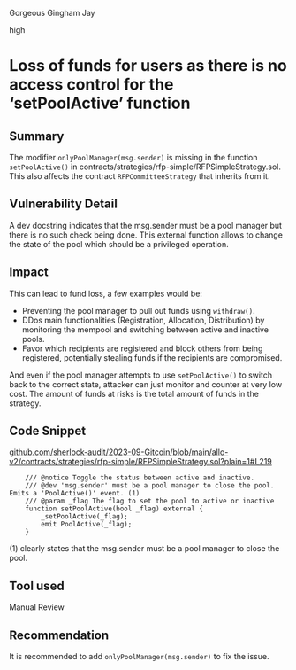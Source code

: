 Gorgeous Gingham Jay

high

# Loss of funds for users as there is no access control for the ‘setPoolActive’ function
## Summary

The modifier `onlyPoolManager(msg.sender)` is missing in the function `setPoolActive()` in contracts/strategies/rfp-simple/RFPSimpleStrategy.sol. This also affects the contract `RFPCommitteeStrategy` that inherits from it.

## Vulnerability Detail

A dev docstring indicates that the msg.sender must be a pool manager but there is no such check being done. This external function allows to change the state of the pool which should be a privileged operation.

## Impact

This can lead to fund loss, a few examples would be:
- Preventing the pool manager to pull out funds using `withdraw()`. 
- DDos main functionalities (Registration, Allocation, Distribution) by monitoring the mempool and switching between active and inactive pools.
- Favor which recipients are registered and block others from being registered, potentially stealing funds if the recipients are compromised. 

And even if the pool manager attempts to use `setPoolActive()` to switch back to the correct state, attacker can just monitor and counter at very low cost. The amount of funds at risks is the total amount of funds in the strategy.

## Code Snippet

[github.com/sherlock-audit/2023-09-Gitcoin/blob/main/allo-v2/contracts/strategies/rfp-simple/RFPSimpleStrategy.sol?plain=1#L219](https://github.com/sherlock-audit/2023-09-Gitcoin/blob/main/allo-v2/contracts/strategies/rfp-simple/RFPSimpleStrategy.sol#L216-L222)

```solidity
    /// @notice Toggle the status between active and inactive.
    /// @dev 'msg.sender' must be a pool manager to close the pool. Emits a 'PoolActive()' event. (1)
    /// @param _flag The flag to set the pool to active or inactive
    function setPoolActive(bool _flag) external {
        _setPoolActive(_flag);
        emit PoolActive(_flag);
    }
```

(1) clearly states that the msg.sender must be a pool manager to close the pool. 

## Tool used

Manual Review

## Recommendation

It is recommended to add `onlyPoolManager(msg.sender)` to fix the issue.